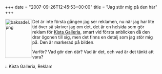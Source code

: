 +++
date = "2007-09-26T12:45:53+00:00"
title = "Jag stör mig på den här"
+++

[<img src="http://cdn.junkpile.se/2007/09/baksadel.thumbnail.png" title="baksadel.png" alt="baksadel.png" align="left" height="128" width="86" />][1]Det är inte första gången jag ser reklamen, nu när jag har lite tid över så skriver jag om det, det är en helsida som gör reklam för [Kista Galleria][2], smart vid första anblicken då den drar ögonen till sig, men det finns en detalj som jag stör mig på. Den är markerad på bilden.

Varför? Vad gör den där? Vad är det, och vad är det tänkt att vara?

:: Kista Galleria, Reklam

<small></small>

 [1]: http://cdn.junkpile.se/2007/09/baksadel.png "Direct link to file"
 [2]: http://www.kistagalleria.se/
